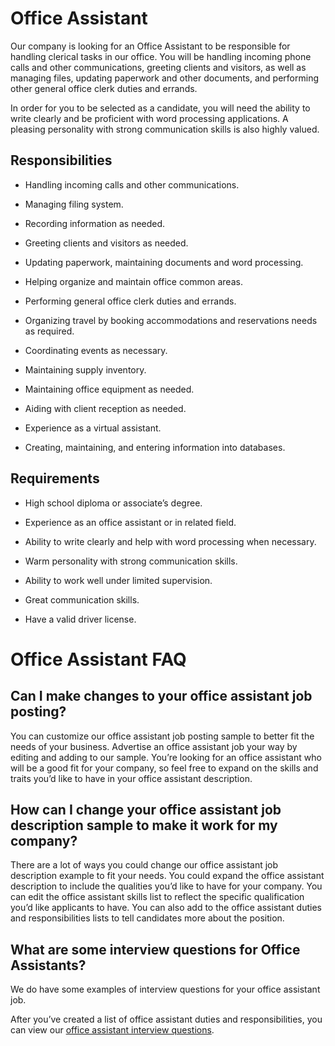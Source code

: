 # Office Assistant

Our company is looking for an Office Assistant to be responsible for handling clerical tasks in our office. You will be handling incoming phone calls and other communications, greeting clients and visitors, as well as managing files, updating paperwork and other documents, and performing other general office clerk duties and errands.

In order for you to be selected as a candidate, you will need the ability to write clearly and be proficient with word processing applications. A pleasing personality with strong communication skills is also highly valued.

## Responsibilities

* Handling incoming calls and other communications.

* Managing filing system.

* Recording information as needed.

* Greeting clients and visitors as needed.

* Updating paperwork, maintaining documents and word processing.

* Helping organize and maintain office common areas.

* Performing general office clerk duties and errands.

* Organizing travel by booking accommodations and reservations needs as required.

* Coordinating events as necessary.

* Maintaining supply inventory.

* Maintaining office equipment as needed.

* Aiding with client reception as needed.

* Experience as a virtual assistant.

* Creating, maintaining, and entering information into databases.

## Requirements

* High school diploma or associate’s degree.

* Experience as an office assistant or in related field.

* Ability to write clearly and help with word processing when necessary.

* Warm personality with strong communication skills.

* Ability to work well under limited supervision.

* Great communication skills.

* Have a valid driver license.
# Office Assistant FAQ

## Can I make changes to your office assistant job posting?

You can customize our office assistant job posting sample to better fit the needs of your business. Advertise an office assistant job your way by editing and adding to our sample. You’re looking for an office assistant who will be a good fit for your company, so feel free to expand on the skills and traits you’d like to have in your office assistant description.

## How can I change your office assistant job description sample to make it work for my company?

There are a lot of ways you could change our office assistant job description example to fit your needs. You could expand the office assistant description to include the qualities you’d like to have for your company. You can edit the office assistant skills list to reflect the specific qualification you’d like applicants to have. You can also add to the office assistant duties and responsibilities lists to tell candidates more about the position.

## What are some interview questions for Office Assistants?

We do have some examples of interview questions for your office assistant job.

After you’ve created a list of office assistant duties and responsibilities, you can view our <a
href="https://www.betterteam.com/office-assistant-interview-questions">office assistant interview questions</a>.

